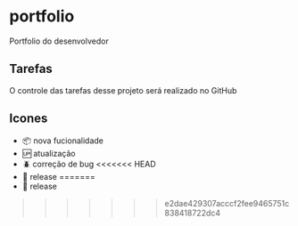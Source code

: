 # portfolio

Portfolio do desenvolvedor

## Tarefas 

O controle das tarefas desse projeto será realizado no GitHub

## Icones 

- :package: nova fucionalidade
- :up: atualização
- :beetle: correção de bug
<<<<<<< HEAD
- :checkered_flag: release
=======
- :checkered_flag: release
>>>>>>> e2dae429307acccf2fee9465751c838418722dc4
